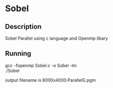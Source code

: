# Sobel
## Description
Sobel Parallel using c language and Openmp libary
## Running
gcc -fopenmp Sobel.c -o Sobel -lm <br />
./Sobel <br />
<!--Example: enter file name is  6000x4000.pgm -->
output filename is 6000x4000.ParallelG.pgm
